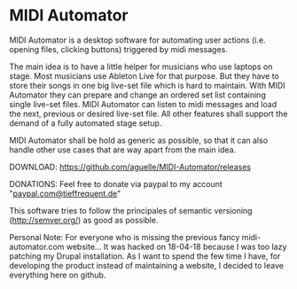 MIDI Automator
======

MIDI Automator is a desktop software for automating user actions (i.e. opening files, clicking buttons) 
triggered by midi messages. 

The main idea is to have a little helper for musicians who use laptops on stage. 
Most musicians use Ableton Live for that purpose. But they have to store their songs
in one big live-set file which is hard to maintain. With MIDI Automator they can prepare and change
an ordered set list containing single live-set files. MIDI Automator can listen to midi messages and
load the next, previous or desired live-set file. All other features shall support the demand
of a fully automated stage setup.

MIDI Automator shall be hold as generic as possible, so that it can also handle other use cases 
that are way apart from the main idea.

DOWNLOAD: https://github.com/aguelle/MIDI-Automator/releases

DONATIONS: Feel free to donate via paypal to my account "paypal.com@tieffrequent.de"

This software tries to follow the principales of semantic versioning (http://semver.org/) as good as possible.

Personal Note:
For everyone who is missing the previous fancy midi-automator.com website... It was hacked on 18-04-18 because I was too lazy patching my Drupal installation. As I want to spend the few time I have, for developing the product instead of maintaining a website, I decided to leave everything here on github.
